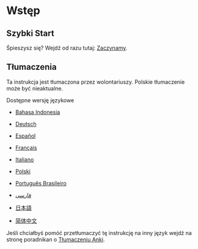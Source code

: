 # Wstęp

## Szybki Start

Śpieszysz się? Wejdź od razu tutaj: [Zaczynamy](getting-started.md).

## Tłumaczenia

Ta instrukcja jest tłumaczona przez wolontariuszy. Polskie tłumaczenie może być nieaktualne.

Dostępne wersję językowe

- [Bahasa Indonesia](https://apps.ankiweb.net/docs/manual.id.html)

- [Deutsch](http://www.dennisproksch.de/anki)

- [Español](https://apps.ankiweb.net/docs/manual.es.html)

- [Français](https://apps.ankiweb.net/docs/manual.fr.html)

- [Italiano](https://web.archive.org/web/20160423223801/http://192.167.9.6/Anki_ITA/Manual_ITA.htm)

- [Polski](https://apps.ankiweb.net/docs/manual.pl.html)

- [Português Brasileiro](https://mizerablebr.github.io/anki-manual/)

- [فارسى](http://ankidroid.ir/anki.pdf)

- [日本語](http://wikiwiki.jp/rage2050/?FrontPage)

- [简体中文](http://www.ankichina.net/manual/anki/)

Jeśli chciałbyś pomóć przetłumaczyć tę instrukcję na inny język wejdź na stronę poradnikan o  [Tłumaczeniu Anki](https://translating.ankiweb.net/#/anki/manual).
